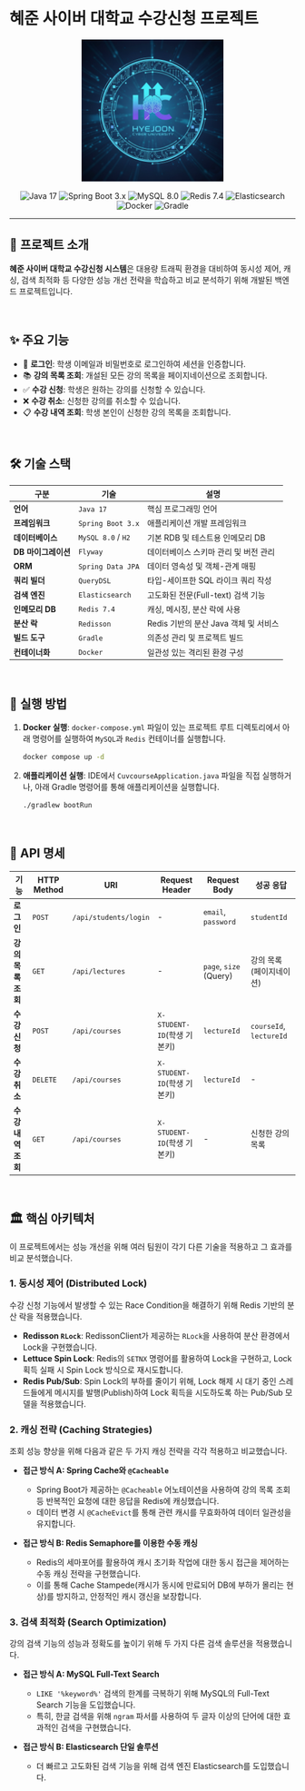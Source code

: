 # 혜준 사이버 대학교 수강신청 프로젝트

<p align="center">
  <img src="docs/logo.png" width="250" alt="Hyejoon Cyber University Logo"/>
</p>

<p align="center">
  <img src="https://img.shields.io/badge/Java-17-blue?logo=java&logoColor=white" alt="Java 17"/>
  <img src="https://img.shields.io/badge/Spring%20Boot-3.x-green?logo=spring-boot&logoColor=white" alt="Spring Boot 3.x"/>
  <img src="https://img.shields.io/badge/MySQL-8.0-blue?logo=mysql&logoColor=white" alt="MySQL 8.0"/>
  <img src="https://img.shields.io/badge/Redis-7.4-red?logo=redis&logoColor=white" alt="Redis 7.4"/>
  <img src="https://img.shields.io/badge/Elasticsearch-8.x-yellow?logo=elasticsearch&logoColor=white" alt="Elasticsearch"/>
  <img src="https://img.shields.io/badge/Docker-blue?logo=docker&logoColor=white" alt="Docker"/>
  <img src="https://img.shields.io/badge/Gradle-gray?logo=gradle&logoColor=white" alt="Gradle"/>
</p>

---

## 📝 **프로젝트 소개**

**혜준 사이버 대학교 수강신청 시스템**은 대용량 트래픽 환경을 대비하여 동시성 제어, 캐싱, 검색 최적화 등 다양한 성능 개선 전략을 학습하고 비교 분석하기 위해 개발된 백엔드 프로젝트입니다.

<br>

## ✨ **주요 기능**

- 🔐 **로그인**: 학생 이메일과 비밀번호로 로그인하여 세션을 인증합니다.
- 📚 **강의 목록 조회**: 개설된 모든 강의 목록을 페이지네이션으로 조회합니다.
- ✅ **수강 신청**: 학생은 원하는 강의를 신청할 수 있습니다.
- ❌ **수강 취소**: 신청한 강의를 취소할 수 있습니다.
- 📋 **수강 내역 조회**: 학생 본인이 신청한 강의 목록을 조회합니다.

<br>

## 🛠️ **기술 스택**

| 구분 | 기술 | 설명 |
| --- | --- | --- |
| **언어** | `Java 17` | 핵심 프로그래밍 언어 |
| **프레임워크** | `Spring Boot 3.x` | 애플리케이션 개발 프레임워크 |
| **데이터베이스** | `MySQL 8.0` / `H2` | 기본 RDB 및 테스트용 인메모리 DB |
| **DB 마이그레이션** | `Flyway` | 데이터베이스 스키마 관리 및 버전 관리 |
| **ORM** | `Spring Data JPA` | 데이터 영속성 및 객체-관계 매핑 |
| **쿼리 빌더** | `QueryDSL` | 타입-세이프한 SQL 라이크 쿼리 작성 |
| **검색 엔진** | `Elasticsearch` | 고도화된 전문(Full-text) 검색 기능 |
| **인메모리 DB** | `Redis 7.4` | 캐싱, 메시징, 분산 락에 사용 |
| **분산 락**| `Redisson` | Redis 기반의 분산 Java 객체 및 서비스 |
| **빌드 도구** | `Gradle` | 의존성 관리 및 프로젝트 빌드 |
| **컨테이너화**| `Docker` | 일관성 있는 격리된 환경 구성 |

<br>

## 🚀 **실행 방법**

1.  **Docker 실행**: `docker-compose.yml` 파일이 있는 프로젝트 루트 디렉토리에서 아래 명령어를 실행하여 `MySQL`과 `Redis` 컨테이너를 실행합니다.

    ```bash
    docker compose up -d
    ```

2.  **애플리케이션 실행**: IDE에서 `CuvcourseApplication.java` 파일을 직접 실행하거나, 아래 Gradle 명령어를 통해 애플리케이션을 실행합니다.

    ```bash
    ./gradlew bootRun
    ```

<br>

## 📖 **API 명세**

| 기능 | HTTP Method | URI | Request Header | Request Body | 성공 응답 |
| --- | --- | --- | --- | --- | --- |
| **로그인** | `POST` | `/api/students/login` | - | `email`, `password` | `studentId` |
| **강의 목록 조회** | `GET` | `/api/lectures` | - | `page`, `size` (Query) | 강의 목록 (페이지네이션) |
| **수강 신청** | `POST` | `/api/courses` | `X-STUDENT-ID`(학생 기본키) | `lectureId` | `courseId`, `lectureId` |
| **수강 취소** | `DELETE` | `/api/courses` | `X-STUDENT-ID`(학생 기본키) | `lectureId` | - |
| **수강 내역 조회** | `GET` | `/api/courses` | `X-STUDENT-ID`(학생 기본키) | - | 신청한 강의 목록 |

<br>

## 🏛️ **핵심 아키텍처**

이 프로젝트에서는 성능 개선을 위해 여러 팀원이 각기 다른 기술을 적용하고 그 효과를 비교 분석했습니다.

### 1. 동시성 제어 (Distributed Lock)

수강 신청 기능에서 발생할 수 있는 Race Condition을 해결하기 위해 Redis 기반의 분산 락을 적용했습니다.

- **Redisson `RLock`**: RedissonClient가 제공하는 `RLock`을 사용하여 분산 환경에서 Lock을 구현했습니다.
- **Lettuce Spin Lock**: Redis의 `SETNX` 명령어를 활용하여 Lock을 구현하고, Lock 획득 실패 시 Spin Lock 방식으로 재시도합니다.
- **Redis Pub/Sub**: Spin Lock의 부하를 줄이기 위해, Lock 해제 시 대기 중인 스레드들에게 메시지를 발행(Publish)하여 Lock 획득을 시도하도록 하는 Pub/Sub 모델을 적용했습니다.

### 2. 캐싱 전략 (Caching Strategies)

조회 성능 향상을 위해 다음과 같은 두 가지 캐싱 전략을 각각 적용하고 비교했습니다.

- **접근 방식 A: Spring Cache와 `@Cacheable`**
    - Spring Boot가 제공하는 `@Cacheable` 어노테이션을 사용하여 강의 목록 조회 등 반복적인 요청에 대한 응답을 Redis에 캐싱했습니다.
    - 데이터 변경 시 `@CacheEvict`를 통해 관련 캐시를 무효화하여 데이터 일관성을 유지합니다.

- **접근 방식 B: Redis Semaphore를 이용한 수동 캐싱**
    - Redis의 세마포어를 활용하여 캐시 초기화 작업에 대한 동시 접근을 제어하는 수동 캐싱 전략을 구현했습니다.
    - 이를 통해 Cache Stampede(캐시가 동시에 만료되어 DB에 부하가 몰리는 현상)를 방지하고, 안정적인 캐시 갱신을 보장합니다.

### 3. 검색 최적화 (Search Optimization)

강의 검색 기능의 성능과 정확도를 높이기 위해 두 가지 다른 검색 솔루션을 적용했습니다.

- **접근 방식 A: MySQL Full-Text Search**
    - `LIKE '%keyword%'` 검색의 한계를 극복하기 위해 MySQL의 Full-Text Search 기능을 도입했습니다.
    - 특히, 한글 검색을 위해 `ngram` 파서를 사용하여 두 글자 이상의 단어에 대한 효과적인 검색을 구현했습니다.

- **접근 방식 B: Elasticsearch 단일 솔루션**
    - 더 빠르고 고도화된 검색 기능을 위해 검색 엔진 Elasticsearch를 도입했습니다.